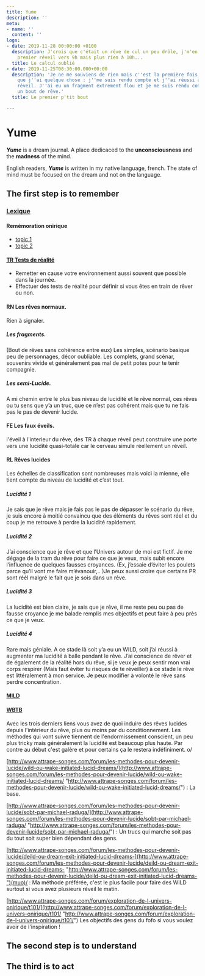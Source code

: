 ```yaml
---
title: Yume
description: ''
meta:
- name: ''
  content: ''
logs:
- date: 2019-11-28 00:00:00 +0100
  description: J'crois que c'était un rêve de cul un peu drôle, j'm'en souvenais au
    premier réveil vers 9h mais plus rien à 10h...
  title: Le calcul oublié
- date: 2019-11-25T08:30:00.000+00:00
  description: 'Je ne me souviens de rien mais c''est la première fois depuis longtemps
    que j''ai quelque chose : j''me suis rendu compte et j''ai réussi à y penser au
    réveil. J''ai eu un fragment extrement flou et je me suis rendu compte que c''était
    un bout de rêve.'
  title: Le premier p'tit bout

---
```

# Yume

**_Yume_** is a dream journal. A place dedicaced to the **unconsciousness** and the **madness** of the mind.

English readers, **_Yume_** is written in my native language, french. The state of mind must be focused on the dream and not on the language.

## The first step is to remember

### [Lexique](http://www.attrape-songes.com/forum/acces-libre-vous-etes-nouveaux/t6761/)

#### Remémoration onirique

* [topic 1](http://www.attrape-songes.com/forum/les-methodes-pour-devenir-lucide/t347/)
* [topic 2](http://www.attrape-songes.com/forum/sommeil/t196/)

#### [**TR** Tests de réalité](http://www.attrape-songes.com/forum/les-methodes-pour-devenir-lucide/t344/)

* Remetter en cause votre environnement aussi souvent que possible dans la journée.
* Effectuer des tests de réalité pour définir si vous êtes en train de rêver ou non.

#### **RN** Les rêves normaux.

Rien à signaler.

##### Les fragments.

(Bout de rêves sans cohérence entre eux) Les simples, scénario basique peu de personnages, décor oubliable. Les complets, grand scénar, souvenirs vivide et généralement pas mal de petit potes pour te tenir compagnie.

##### Les semi-Lucide.

A mi chemin entre le plus bas niveau de lucidité et le rêve normal, ces rêves ou tu sens que y’a un truc, que ce n’est pas cohérent mais que tu ne fais pas le pas de devenir lucide.

#### **FE** Les faux éveils.

l'éveil à l'interieur du rêve, des TR à chaque réveil peut construire une porte vers une lucidité quasi-totale car le cerveau simule réellement un réveil.

#### **RL** Rêves lucides

Les échelles de classification sont nombreuses mais voici la mienne, elle tient compte du niveau de lucidité et c’est tout.

##### Lucidité 1

Je sais que je rêve mais je fais pas le pas de dépasser le scénario du rêve, je suis encore à moitié convaincu que des éléments du rêves sont réel et du coup je me retrouve à perdre la lucidité rapidement.

##### Lucidité 2

J’ai conscience que je rêve et que l’Univers autour de moi est fictif. Je me dégage de la tram du rêve pour faire ce que je veux, mais subit encore l’influence de quelques fausses croyances. (Ex, j’essaie d’éviter les poulets parce qu’il vont me faire m’évanouir,.. )Je peux aussi croire que certains PR sont réél malgré le fait que je sois dans un rêve.

##### Lucidité 3

La lucidité est bien claire, je sais que je rêve, il me reste peu ou pas de fausse croyance je me balade remplis mes objectifs et peut faire à peu près ce que je veux.

##### Lucidité 4

Rare mais géniale. A ce stade là soit y’a eu un WILD, soit j’ai réussi à augmenter ma lucidité à balle pendant le rêve. J’ai conscience de rêver et de également de la réalité hors du rêve, si je veux je peux sentir mon vrai corps respirer (Mais faut éviter tu risques de te réveiller) à ce stade le rêve est littéralement à mon service. Je peux modifier à volonté le rêve sans perdre concentration.

#### [MILD](http://www.attrape-songes.com/forum/les-methodes-pour-devenir-lucide/mild-ou-mnemonic-induction-of-lucid-dreams/)

#### [WBTB](http://www.attrape-songes.com/forum/les-methodes-pour-devenir-lucide/wbtb-ou-wake-back-to-bed)

Avec les trois derniers liens vous avez de quoi induire des rêves lucides depuis l'intérieur du rêve, plus ou moins par du conditionnement. Les méthodes qui vont suivre tiennent de l'endormissement conscient, un peu plus tricky mais généralement la lucidité est beaucoup plus haute. Par contre au début c'est galère et pour certains ça le restera indéfiniment. o/

[http://www.attrape-songes.com/forum/les-methodes-pour-devenir-lucide/wild-ou-wake-initiated-lucid-dreams/](http://www.attrape-songes.com/forum/les-methodes-pour-devenir-lucide/wild-ou-wake-initiated-lucid-dreams/ "http://www.attrape-songes.com/forum/les-methodes-pour-devenir-lucide/wild-ou-wake-initiated-lucid-dreams/") : La base.

[http://www.attrape-songes.com/forum/les-methodes-pour-devenir-lucide/sobt-par-michael-raduga/](http://www.attrape-songes.com/forum/les-methodes-pour-devenir-lucide/sobt-par-michael-raduga/ "http://www.attrape-songes.com/forum/les-methodes-pour-devenir-lucide/sobt-par-michael-raduga/") : Un trucs qui marche soit pas du tout soit super bien dépendant des gens.

[http://www.attrape-songes.com/forum/les-methodes-pour-devenir-lucide/deild-ou-dream-exit-initiated-lucid-dreams-](http://www.attrape-songes.com/forum/les-methodes-pour-devenir-lucide/deild-ou-dream-exit-initiated-lucid-dreams- "http://www.attrape-songes.com/forum/les-methodes-pour-devenir-lucide/deild-ou-dream-exit-initiated-lucid-dreams-")(muo)/ : Ma méthode préférée, c'est le plus facile pour faire des WILD surtout si vous avez plusieurs réveil le matin.

[http://www.attrape-songes.com/forum/exploration-de-l-univers-onirique/t101/](http://www.attrape-songes.com/forum/exploration-de-l-univers-onirique/t101/ "http://www.attrape-songes.com/forum/exploration-de-l-univers-onirique/t101/") Les objectifs des gens du fofo si vous voulez avoir de l'inspiration !

## The second step is to understand

## The third is to act
